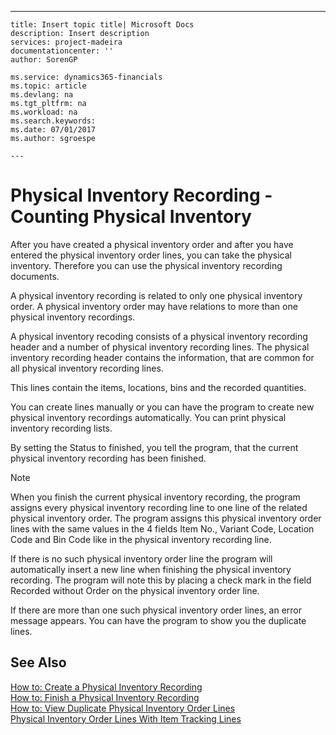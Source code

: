 ---
    title: Insert topic title| Microsoft Docs
    description: Insert description
    services: project-madeira
    documentationcenter: ''
    author: SorenGP

    ms.service: dynamics365-financials
    ms.topic: article
    ms.devlang: na
    ms.tgt_pltfrm: na
    ms.workload: na
    ms.search.keywords:
    ms.date: 07/01/2017
    ms.author: sgroespe

    ---
# Physical Inventory Recording - Counting Physical Inventory
After you have created a physical inventory order and after you have entered the physical inventory order lines, you can take the physical inventory. Therefore you can use the physical inventory recording documents.  
  
 A physical inventory recording is related to only one physical inventory order. A physical inventory order may have relations to more than one physical inventory recordings.  
  
 A physical inventory recoding consists of a physical inventory recording header and a number of physical inventory recording lines. The physical inventory recording header contains the information, that are common for all physical inventory recording lines.  
  
 This lines contain the items, locations, bins and the recorded quantities.  
  
 You can create lines manually or you can have the program to create new physical inventory recordings automatically. You can print physical inventory recording lists.  
  
 By setting the Status to finished, you tell the program, that the current physical inventory recording has been finished.  
  
> [!NOTE]  
>  When you finish the current physical inventory recording, the program assigns every physical inventory recording line to one line of the related physical inventory order. The program assigns this physical inventory order lines with the same values in the 4 fields Item No., Variant Code, Location Code and Bin Code like in the physical inventory recording line.  
>   
>  If there is no such physical inventory order line the program will automatically insert a new line when finishing the physical inventory recording. The program will note this by placing a check mark in the field Recorded without Order on the physical inventory order line.  
>   
>  If there are more than one such physical inventory order lines, an error message appears. You can have the program to show you the duplicate lines.  
  
## See Also  
 [How to: Create a Physical Inventory Recording](../how-to-create-a-physical-inventory-recording.md)   
 [How to: Finish a Physical Inventory Recording](../how-to-finish-a-physical-inventory-recording.md)   
 [How to: View Duplicate Physical Inventory Order Lines](../how-to-view-duplicate-physical-inventory-order-lines.md)   
 [Physical Inventory Order Lines With Item Tracking Lines](../physical-inventory-order-lines-with-item-tracking-lines.md)